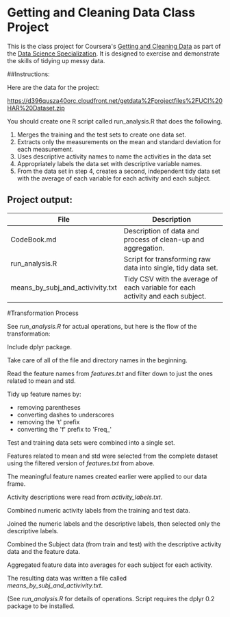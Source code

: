 Getting and Cleaning Data Class Project
===============================

This is the class project for Coursera's [Getting and Cleaning Data](https://www.coursera.org/course/getdata) as part of the [Data Science Specialization](https://www.coursera.org/specialization/jhudatascience/1). It is designed to exercise and demonstrate the skills of tidying up messy data.

##Instructions:

Here are the data for the project: 

https://d396qusza40orc.cloudfront.net/getdata%2Fprojectfiles%2FUCI%20HAR%20Dataset.zip 

You should create one R script called run_analysis.R that does the following.
 
1. Merges the training and the test sets to create one data set.
2. Extracts only the measurements on the mean and standard deviation for each measurement.
3. Uses descriptive activity names to name the activities in the data set
4. Appropriately labels the data set with descriptive variable names.
5. From the data set in step 4, creates a second, independent tidy data set with the average of each variable for each activity and each subject.

## Project output:

| File        | Description  
|------------|------------------
| CodeBook.md | Description of data and process of clean-up and aggregation.
| run_analysis.R | Script for transforming raw data into single, tidy data set.
| means_by_subj_and_activivity.txt | Tidy CSV with the average of each variable for each activity and each subject.

#Transformation Process

See *run_analysis.R* for actual operations, but here is the flow of the transformation:

Include dplyr package.

Take care of all of the file and directory names in the beginning.

Read the feature names from *features.txt* and filter down to just the ones related to mean and std.

Tidy up feature names by:

* removing parentheses
* converting dashes to underscores
* removing the 't' prefix
* converting the 'f' prefix to 'Freq_'

Test and training data sets were combined into a single set.

Features related to mean and std were selected from the complete dataset using the filtered version of *features.txt* from above.

The meaningful feature names created earlier were applied to our data frame.  

Activity descriptions were read from *activity_labels.txt*.

Combined numeric activity labels from the training and test data.

Joined the numeric labels and the descriptive labels, then selected only the descriptive labels.

Combined the Subject data (from train and test) with the descriptive activity data and the feature data. 

Aggregated feature data into averages for each subject for each activity.

The resulting data was written a file called *means_by_subj_and_activivity.txt*. 

(See *run_analysis.R* for details of operations. Script requires the dplyr 0.2 package to be installed.

